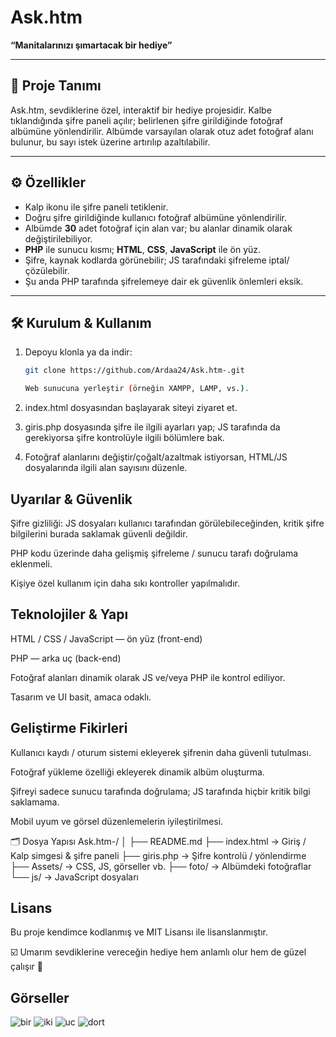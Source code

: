 # Ask.htm

**“Manitalarınızı şımartacak bir hediye”**

---

## 📖 Proje Tanımı

Ask.htm, sevdiklerine özel, interaktif bir hediye projesidir. Kalbe tıklandığında şifre paneli açılır; belirlenen şifre girildiğinde fotoğraf albümüne yönlendirilir. Albümde varsayılan olarak otuz adet fotoğraf alanı bulunur, bu sayı istek üzerine artırılıp azaltılabilir.

---

## ⚙️ Özellikler

- Kalp ikonu ile şifre paneli tetiklenir.  
- Doğru şifre girildiğinde kullanıcı fotoğraf albümüne yönlendirilir.  
- Albümde **30** adet fotoğraf için alan var; bu alanlar dinamik olarak değiştirilebiliyor.  
- **PHP** ile sunucu kısmı; **HTML**, **CSS**, **JavaScript** ile ön yüz.  
- Şifre, kaynak kodlarda görünebilir; JS tarafındaki şifreleme iptal/çözülebilir.  
- Şu anda PHP tarafında şifrelemeye dair ek güvenlik önlemleri eksik.

---

## 🛠 Kurulum & Kullanım

1. Depoyu klonla ya da indir:  
   ```bash
   git clone https://github.com/Ardaa24/Ask.htm-.git

   Web sunucuna yerleştir (örneğin XAMPP, LAMP, vs.).

2. index.html dosyasından başlayarak siteyi ziyaret et.

3. giris.php dosyasında şifre ile ilgili ayarları yap; JS tarafında da gerekiyorsa şifre kontrolüyle ilgili bölümlere bak.

4. Fotoğraf alanlarını değiştir/çoğalt/azaltmak istiyorsan, HTML/JS dosyalarında ilgili alan sayısını düzenle.

## Uyarılar & Güvenlik

Şifre gizliliği: JS dosyaları kullanıcı tarafından görülebileceğinden, kritik şifre bilgilerini burada saklamak güvenli değildir.

PHP kodu üzerinde daha gelişmiş şifreleme / sunucu tarafı doğrulama eklenmeli.

Kişiye özel kullanım için daha sıkı kontroller yapılmalıdır.

## Teknolojiler & Yapı

HTML / CSS / JavaScript — ön yüz (front-end)

PHP — arka uç (back-end)

Fotoğraf alanları dinamik olarak JS ve/veya PHP ile kontrol ediliyor.

Tasarım ve UI basit, amaca odaklı.

## Geliştirme Fikirleri

Kullanıcı kaydı / oturum sistemi ekleyerek şifrenin daha güvenli tutulması.

Fotoğraf yükleme özelliği ekleyerek dinamik albüm oluşturma.

Şifreyi sadece sunucu tarafında doğrulama; JS tarafında hiçbir kritik bilgi saklamama.

Mobil uyum ve görsel düzenlemelerin iyileştirilmesi.


🗂 Dosya Yapısı
Ask.htm-/
│
├── README.md
├── index.html        → Giriş / Kalp simgesi & şifre paneli
├── giris.php         → Şifre kontrolü / yönlendirme
├── Assets/           → CSS, JS, görseller vb.
├── foto/             → Albümdeki fotoğraflar
└── js/               → JavaScript dosyaları

## Lisans

Bu proje kendimce kodlanmış ve MIT Lisansı ile lisanslanmıştır.

☑️ Umarım sevdiklerine vereceğin hediye hem anlamlı olur hem de güzel çalışır 💌

## Görseller

![bir](https://github.com/user-attachments/assets/e9b03e58-c53d-4db6-97f4-b0efa8837532)
![iki](https://github.com/user-attachments/assets/74723f04-0648-4b6a-b0a6-6182348f94a6)
![uc](https://github.com/user-attachments/assets/b993b3ac-c2f5-4c64-8011-ecc750c4e8ba)
![dort](https://github.com/user-attachments/assets/f73da016-02ea-4339-973c-485155d20fca)
